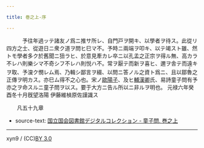 ```yaml
---

title: 巻之上-序

---
```



　　　予往年過ッテ諸友ノ爲ニ推サ所レ、自門戸ヲ開キ、以學者ヲ待ス。此從リ四方之士、從遊日ニ衆ク道ヲ問ヒ巳マ不。予時ニ兩端ヲ叩キ、以テ竭スト雖、然トモ學者多ク於舊聞ニ狃ラヒ、於意見牽カレ卒ニ以孔孟之正宗ヲ得ル無、高カラ不レハ則樂シマ不奇シフ不レハ則悦ハ不。常ヲ厭テ而新ヲ喜ヒ、邇ヲ舎テ而遠キヲ取、予㴱ク憫レム焉、乃輯シ鄙言ヲ綴、以問ニ答ノル之資ト爲ニ、且以鄒<ruby><rb>魯</rb><rp>(</rp><rt>ト</rt><rp>)</rp></ruby>之正傳ヲ明カス。亦巳ム得不之心也。宋ノ<u>歐陽子</u>、及ヒ<u>輔漢卿</u>氏、易詩童子問有予亦之ヲ命スルニ童子問ヲ以ス。要于大方ニ告ル所以ニ非ルヲ明也。
元禄六年癸酉冬十月旣望洛陽
伊藤維楨原佐謹識ス

　　凡五十九章





* source-text: [国立国会図書館デジタルコレクション - 童子問. 巻之上](http://dl.ndl.go.jp/info:ndljp/pid/757852/5)

---
xyn9 / (CC)[BY 3.0](https://creativecommons.org/licenses/by/3.0/deed)
